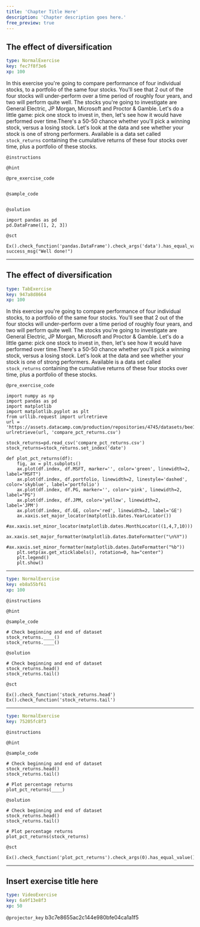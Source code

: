 ```yaml
---
title: 'Chapter Title Here'
description: 'Chapter description goes here.'
free_preview: true
---
```


## The effect of diversification

```yaml
type: NormalExercise
key: fec7f8f3e6
xp: 100
```

In this exercise you're going to compare performance of four individual stocks, to a portfolio of the same four stocks. You'll see that 2 out of the four stocks will under-perform over a time period of roughly four years, and two will perform quite well. The stocks you're going to investigate are General Electric, JP Morgan, Microsoft and Proctor & Gamble. Let's do a little game: pick one stock to invest in, then, let's see how it would have performed over time.There's a 50-50 chance whether you'll pick a winning stock, versus a losing stock. Let's look at the data and see whether your stock is one of strong performers. Available is a data set called `stock_returns` containing the cumulative returns of these four stocks over time, plus a portfolio of these stocks.

`@instructions`


`@hint`


`@pre_exercise_code`
```{python}

```

`@sample_code`
```{python}

```

`@solution`
```{python}
import pandas as pd
pd.DataFrame([1, 2, 3])
```

`@sct`
```{python}
Ex().check_function('pandas.DataFrame').check_args('data').has_equal_value()
success_msg("Well done!")
```

---

## The effect of diversification

```yaml
type: TabExercise
key: 947a8d8664
xp: 100
```

In this exercise you're going to compare performance of four individual stocks, to a portfolio of the same four stocks. You'll see that 2 out of the four stocks will under-perform over a time period of roughly four years, and two will perform quite well. The stocks you're going to investigate are General Electric, JP Morgan, Microsoft and Proctor & Gamble. Let's do a little game: pick one stock to invest in, then, let's see how it would have performed over time.There's a 50-50 chance whether you'll pick a winning stock, versus a losing stock. Let's look at the data and see whether your stock is one of strong performers. Available is a data set called `stock_returns` containing the cumulative returns of these four stocks over time, plus a portfolio of these stocks.

`@pre_exercise_code`
```{python}
import numpy as np
import pandas as pd
import matplotlib
import matplotlib.pyplot as plt
from urllib.request import urlretrieve
url = 'https://assets.datacamp.com/production/repositories/4745/datasets/bee1460940560e2833519271de9440cc8c4a57d5/compare_pct_returns.csv'
urlretrieve(url, 'compare_pct_returns.csv')

stock_returns=pd.read_csv('compare_pct_returns.csv')
stock_returns=stock_returns.set_index('date')

def plot_pct_returns(df):
    fig, ax = plt.subplots()
    ax.plot(df.index, df.MSFT, marker='', color='green', linewidth=2, label="MSFT")
    ax.plot(df.index, df.portfolio, linewidth=2, linestyle='dashed', color='skyblue', label='portfolio')
    ax.plot(df.index, df.PG, marker='', color='pink', linewidth=2, label="PG")
    ax.plot(df.index, df.JPM, color='yellow', linewidth=2, label='JPM')
    ax.plot(df.index, df.GE, color='red', linewidth=2, label='GE')
    ax.xaxis.set_major_locator(matplotlib.dates.YearLocator())
    #ax.xaxis.set_minor_locator(matplotlib.dates.MonthLocator((1,4,7,10)))
    ax.xaxis.set_major_formatter(matplotlib.dates.DateFormatter("\n%Y"))
    #ax.xaxis.set_minor_formatter(matplotlib.dates.DateFormatter("%b"))
    plt.setp(ax.get_xticklabels(), rotation=0, ha="center")
    plt.legend()
    plt.show()

```

***

```yaml
type: NormalExercise
key: eb8a55bf61
xp: 100
```

`@instructions`


`@hint`


`@sample_code`
```{python}
# Check beginning and end of dataset
stock_returns.____()
stock_returns.____()
```

`@solution`
```{python}
# Check beginning and end of dataset
stock_returns.head()
stock_returns.tail()
```

`@sct`
```{python}
Ex().check_function('stock_returns.head')
Ex().check_function('stock_returns.tail')
```

***

```yaml
type: NormalExercise
key: 75205fc8f3
```

`@instructions`


`@hint`


`@sample_code`
```{python}
# Check beginning and end of dataset
stock_returns.head()
stock_returns.tail()

# Plot percentage returns
plot_pct_returns(____)
```

`@solution`
```{python}
# Check beginning and end of dataset
stock_returns.head()
stock_returns.tail()

# Plot percentage returns
plot_pct_returns(stock_returns)
```

`@sct`
```{python}
Ex().check_function('plot_pct_returns').check_args(0).has_equal_value()
```

---

## Insert exercise title here

```yaml
type: VideoExercise
key: 6a9f13e8f3
xp: 50
```

`@projector_key`
b3c7e8655ac2c144e980bfe04ca1a1f5
